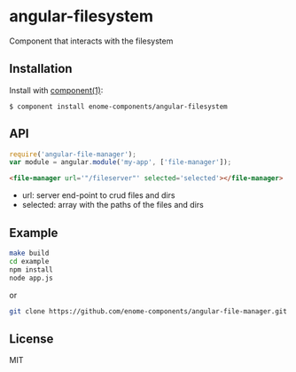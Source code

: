 
# angular-filesystem

  Component that interacts with the filesystem

## Installation

  Install with [component(1)](http://component.io):

    $ component install enome-components/angular-filesystem

## API

```js
require('angular-file-manager');
var module = angular.module('my-app', ['file-manager']);
```

```html
<file-manager url='"/fileserver"' selected='selected'></file-manager>
```

- url: server end-point to crud files and dirs
- selected: array with the paths of the files and dirs

## Example

```sh
make build
cd example
npm install
node app.js
```

or

```sh
git clone https://github.com/enome-components/angular-file-manager.git && cd angular-file-manager && make build && cd example && npm install && node app.js
```

## License

  MIT
